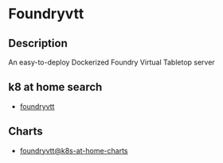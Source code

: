 # Foundryvtt

## Description

An easy-to-deploy Dockerized Foundry Virtual Tabletop server

## k8 at home search

- [foundryvtt](https://nanne.dev/k8s-at-home-search/#/foundryvtt)

## Charts

- [foundryvtt@k8s-at-home-charts](https://k8s-at-home.com/charts/)
